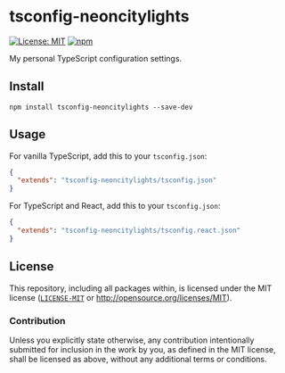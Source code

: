 # tsconfig-neoncitylights

[![License: MIT](https://img.shields.io/badge/License-MIT-blue.svg?style=flat-square)](https://opensource.org/licenses/MIT)
[![npm](https://img.shields.io/npm/v/tsconfig-neoncitylights?style=flat-square&logo=npm&logoColor=white)](https://www.npmjs.com/package/tsconfig-neoncitylights)

My personal TypeScript configuration settings.

## Install

```shell
npm install tsconfig-neoncitylights --save-dev
```

## Usage

For vanilla TypeScript, add this to your `tsconfig.json`:

```json
{
  "extends": "tsconfig-neoncitylights/tsconfig.json"
}
```

For TypeScript and React, add this to your `tsconfig.json`:

```json
{
  "extends": "tsconfig-neoncitylights/tsconfig.react.json"
}
```

## License

This repository, including all packages within, is licensed under the MIT license ([`LICENSE-MIT`](../../LICENSE) or <http://opensource.org/licenses/MIT>).

### Contribution

Unless you explicitly state otherwise, any contribution intentionally submitted for inclusion in the work by you, as defined in the MIT license, shall be licensed as above, without any additional terms or conditions.

